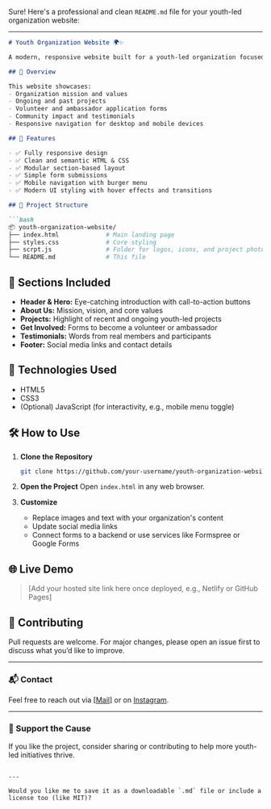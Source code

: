 Sure! Here's a professional and clean `README.md` file for your youth-led organization website:

---

````markdown
# Youth Organization Website 🌍✨

A modern, responsive website built for a youth-led organization focused on empowering young people through meaningful projects, events, and outreach programs.

## 📌 Overview

This website showcases:
- Organization mission and values
- Ongoing and past projects
- Volunteer and ambassador application forms
- Community impact and testimonials
- Responsive navigation for desktop and mobile devices

## 🚀 Features

- ✅ Fully responsive design
- ✅ Clean and semantic HTML & CSS
- ✅ Modular section-based layout
- ✅ Simple form submissions
- ✅ Mobile navigation with burger menu
- ✅ Modern UI styling with hover effects and transitions

## 📁 Project Structure

```bash
📦 youth-organization-website/
├── index.html             # Main landing page
├── styles.css             # Core styling
├── scrpt.js               # Folder for logos, icons, and project photos
└── README.md              # This file
````

## 🎯 Sections Included

* **Header & Hero:** Eye-catching introduction with call-to-action buttons
* **About Us:** Mission, vision, and core values
* **Projects:** Highlight of recent and ongoing youth-led projects
* **Get Involved:** Forms to become a volunteer or ambassador
* **Testimonials:** Words from real members and participants
* **Footer:** Social media links and contact details

## 🧠 Technologies Used

* HTML5
* CSS3
* (Optional) JavaScript (for interactivity, e.g., mobile menu toggle)

## 🛠️ How to Use

1. **Clone the Repository**

   ```bash
   git clone https://github.com/your-username/youth-organization-website.git
   ```

2. **Open the Project**
   Open `index.html` in any web browser.

3. **Customize**

   * Replace images and text with your organization's content
   * Update social media links
   * Connect forms to a backend or use services like Formspree or Google Forms

## 🌐 Live Demo

> \[Add your hosted site link here once deployed, e.g., Netlify or GitHub Pages]

## 🤝 Contributing

Pull requests are welcome. For major changes, please open an issue first to discuss what you’d like to improve.

---

### 📬 Contact

Feel free to reach out via \[[Mail](mailto:bilolbek424@gmail.com)] or on [Instagram](https://instagram.com/dislaugh424).

---

### 🧡 Support the Cause

If you like the project, consider sharing or contributing to help more youth-led initiatives thrive.

```

---

Would you like me to save it as a downloadable `.md` file or include a license too (like MIT)?
```
